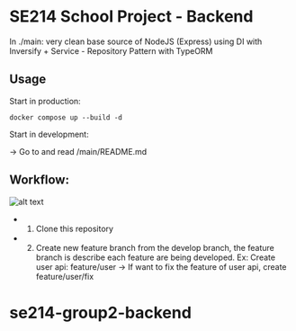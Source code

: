 # SE214 School Project - Backend

In ./main: very clean base source of NodeJS (Express) using DI with Inversify + Service - Repository Pattern with TypeORM

## Usage

Start in production:

```
docker compose up --build -d
```

Start in development:

-> Go to and read /main/README.md

## Workflow:

![alt text](https://images.viblo.asia/84f47fd1-a009-4beb-8957-26395fe1023d.png)

- 1. Clone this repository
- 2. Create new feature branch from the develop branch,
     the feature branch is describe each feature are being developed.
     Ex:
     Create user api: feature/user
     -> If want to fix the feature of user api, create feature/user/fix

# se214-group2-backend
